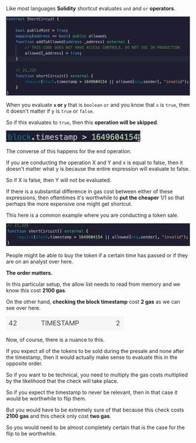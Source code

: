 Like most languages **Solidity** shortcut evaluates `and` and `or` **operators**.

![](2023-08-22-10-30-58.png)

When you evaluate **`x` or `y`** that is `boolean` `or` and you know that `x` is `true`, then it doesn't matter if y is `true` or `false`.

So if this evaluates to `true`, then this **operation will be skipped**.

![](2023-08-22-10-33-02.png)

The converse of this happens for the end operation.

If you are conducting the operation X and Y and x is equal to false, then it doesn't matter what y is because the entire expression will evaluate to false.

So if X is false, then Y will not be evaluated.

If there is a substantial difference in gas cost between either of these expressions, then oftentimes it's worthwhile to **put the cheaper** 1/1 so that perhaps the more expensive one might get shortcut.

This here is a common example where you are conducting a token sale.

![](2023-08-22-10-36-24.png)

People might be able to buy the token if a certain time has passed or if they are on an analyst over here.

**The order matters.**

In this particular setup, the allow list needs to read from memory and we know this cost **2100 gas**.

On the other hand, **checking the block timestamp** cost **2 gas** as we can see over here.

![](2023-08-22-10-38-07.png)

Now, of course, there is a nuance to this.

If you expect all of the tokens to be sold during the presale and none after the timestamp, then it would actually make sense to evaluate this in the opposite order.

So if you want to be technical, you need to multiply the gas costs multiplied by the likelihood that the check will take place.

So if you expect the timestamp to never be relevant, then in that case it would be worthwhile to flip them.

But you would have to be extremely sure of that because this check costs **2100 gas** and this check only cost **two gas**.

So you would need to be almost completely certain that is the case for the flip to be worthwhile.